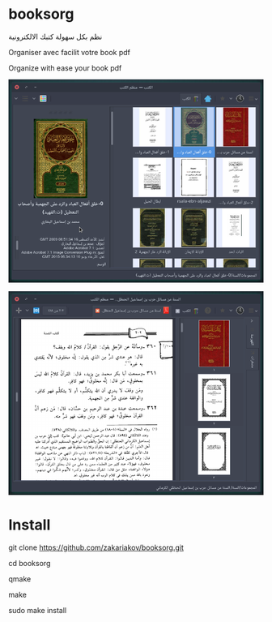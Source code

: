 # booksorg
نظم بكل سهولة كتبك الالكترونية

Organiser avec facilit votre book pdf

Organize with ease your book pdf

![Screenshots](https://github.com/zakariakov/screenshots/blob/master/booksorg.png)

![Screenshots](https://github.com/zakariakov/screenshots/blob/master/booksorg-1.png)

# Install

git clone https://github.com/zakariakov/booksorg.git

cd booksorg

qmake

make

sudo make install
